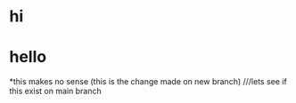 # hi

# hello

*this makes no sense (this is the change made on new branch)
///lets see if this exist on main branch
